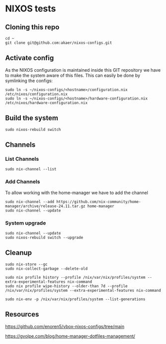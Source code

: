 # NIXOS tests

## Cloning this repo

```
cd ~
git clone git@github.com:akaer/nixos-configs.git
```

## Activate config

As the NIXOS configuration is maintained inside this GIT repository we have to make the system aware of this files.
This can easily be done by symlinking the configs:

```
sudo ln -s ~/nixos-configs/<hostname>/configuration.nix /etc/nixos/configuration.nix
sudo ln -s ~/nixos-configs/<hostname>/hardware-configuration.nix /etc/nixos/hardware-configuration.nix
```

## Build the system

```
sudo nixos-rebuild switch
```

## Channels

### List Channels

```
sudo nix-channel --list
```

### Add Channels

To allow working with the home-manager we have to add the channel

```
sudo nix-channel --add https://github.com/nix-community/home-manager/archive/release-24.11.tar.gz home-manager
sudo nix-channel --update
```

### System upgrade

```
sudo nix-channel --update
sudo nixos-rebuild switch --upgrade
```

## Cleanup

```
sudo nix-store --gc
sudo nix-collect-garbage --delete-old

sudo nix profile history --profile /nix/var/nix/profiles/system --extra-experimental-features nix-command
sudo nix profile wipe-history --older-than 7d --profile /nix/var/nix/profiles/system --extra-experimental-features nix-command

sudo nix-env -p /nix/var/nix/profiles/system --list-generations
```

## Resources

https://github.com/enoren5/vbox-nixos-configs/tree/main

https://gvolpe.com/blog/home-manager-dotfiles-management/

